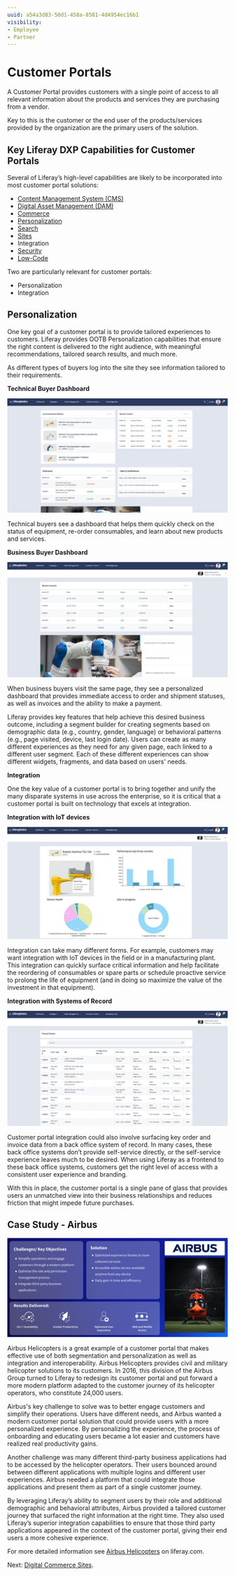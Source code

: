 ```yaml
---
uuid: a54a3d83-50d1-458a-8581-4d4954ec16b1
visibility: 
- Employee
- Partner
---
```


# Customer Portals

A Customer Portal provides customers with a single point of access to all relevant information about the products and services they are purchasing from a vendor.

Key to this is the customer or the end user of the products/services provided by the organization are the primary users of the solution.

## Key Liferay DXP Capabilities for Customer Portals

Several of Liferay’s high-level capabilities are likely to be incorporated into most customer portal solutions:

* [Content Management System (CMS)](https://learn.liferay.com/w/dxp/content-authoring-and-management)
* [Digital Asset Management (DAM)](https://learn.liferay.com/w/dxp/content-authoring-and-management/documents-and-media)
* [Commerce](https://learn.liferay.com/w/commerce/index)
* [Personalization](https://learn.liferay.com/w/dxp/site-building/personalizing-site-experience)
* [Search](https://learn.liferay.com/w/dxp/using-search)
* [Sites](https://learn.liferay.com/w/dxp/site-building)
* Integration
* [Security](https://learn.liferay.com/w/dxp/installation-and-upgrades/securing-liferay)
* [Low-Code](https://learn.liferay.com/w/dxp/liferay-development/objects)

Two are particularly relevant for customer portals:

* Personalization
* Integration

## Personalization

One key goal of a customer portal is to provide tailored experiences to customers. Liferay provides OOTB Personalization capabilities that ensure the right content is delivered to the right audience, with meaningful recommendations, tailored search results, and much more.

As different types of buyers log into the site they see information tailored to their requirements. 

**Technical Buyer Dashboard**

![Dashboard from LiferayBotics demo shows commissioned robots via IoT integration, recent orders, shipments, and tasks and notifications.](./customer-portals/images/01.png)

Technical buyers see a dashboard that helps them quickly check on the status of equipment, re-order consumables, and learn about new products and services.

**Business Buyer Dashboard**

![Dashboard from LiferayBotics demo shows recent invoices and product information.](./customer-portals/images/02.png)

When business buyers visit the same page, they see a personalized dashboard that provides immediate access to order and shipment statuses, as well as invoices and the ability to make a payment.

Liferay provides key features that help achieve this desired business outcome, including a segment builder for creating segments based on demographic data (e.g., country, gender, language) or behavioral patterns (e.g., page visited, device, last login date). Users can create as many different experiences as they need for any given page, each linked to a different user segment. Each of these different experiences can show different widgets, fragments, and data based on users' needs.

**Integration**

One the key value of a customer portal is to bring together and unify the many disparate systems in use across the enterprise, so it is critical that a customer portal is built on technology that excels at integration.

**Integration with IoT devices**

![Detail on a commissioned device shows performace, device health and jobs in progress, gathered via IoT integration.](./customer-portals/images/03.png)

Integration can take many different forms. For example, customers may want integration with IoT devices in the field or in a manufacturing plant. This integration can quickly surface critical information and help facilitate the reordering of consumables or spare parts or schedule proactive service to prolong the life of equipment (and in doing so maximize the value of the investment in that equipment).

**Integration with Systems of Record**

![Placed orders list displays orders via integration with a system of record.](./customer-portals/images/04.png)

Customer portal integration could also involve surfacing key order and invoice data from a back office system of record. In many cases, these back office systems don’t provide self-service directly, or the self-service experience leaves much to be desired. When using Liferay as a frontend to these back office systems, customers get the right level of access with a consistent user experience and branding. 

With this in place, the customer portal is a single pane of glass that provides users an unmatched view into their business relationships and reduces friction that might impede future purchases. 

## Case Study - Airbus

![The Airbus Helecopters Case Study highlights the challenges and key objectives, describes the solution, and provides key success metrics.](./customer-portals/images/05.png)

Airbus Helicopters is a great example of a customer portal that makes effective use of both segmentation and personalization as well as integration and interoperability. Airbus Helicopters provides civil and military helicopter solutions to its customers. In 2016, this division of the Airbus Group turned to Liferay to redesign its customer portal and put forward a more modern platform adapted to the customer journey of its helicopter operators, who constitute 24,000 users.

Airbus's key challenge to solve was to better engage customers and simplify their operations. Users have different needs, and Airbus wanted a modern customer portal solution that could provide users with a more personalized experience. By personalizing the experience, the process of onboarding and educating users became a lot easier and customers have realized real productivity gains.

Another challenge was many different third-party business applications had to be accessed by the helicopter operators. Their users bounced around between different applications with multiple logins and different user experiences. Airbus needed a platform that could integrate those applications and present them as part of a single customer journey. 

By leveraging Liferay’s ability to segment users by their role and additional demographic and behavioral attributes, Airbus provided a tailored customer journey that surfaced the right information at the right time. They also used Liferay’s superior integration capabilities to ensure that those third party applications appeared in the context of the customer portal, giving their end users a more cohesive experience.

For more detailed information see [Airbus Helicopters](https://www.liferay.com/resources/case-studies/m-1) on liferay.com.

Next: [Digital Commerce Sites](./digital-commerce-sites.md). 
